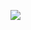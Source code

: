 ![](https://user-images.githubusercontent.com/67995526/105007583-82fc9280-5a7b-11eb-8196-8a34bf944290.png)